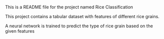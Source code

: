 This is a README file for the project named Rice Classification

This project contains a tabular dataset with features of different rice grains.

A neural network is trained to predict the type of rice grain based on the given features 
